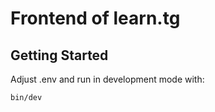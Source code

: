 # Frontend of learn.tg
## Getting Started

Adjust .env and run in development mode with:

```bash
bin/dev
```

